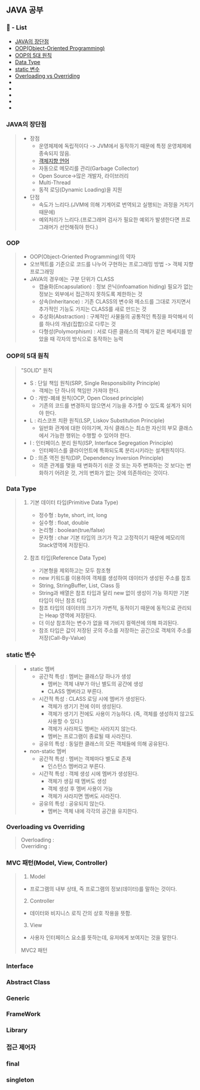## JAVA 공부

### :book: - List

* [JAVA의 장단점](#JAVA의-장단점)
* [OOP(Object-Oriented Programming)](#OOP)
* [OOP의 5대 원칙](#OOP의-5대-원칙)
* [Data Type](#Data-Type)
* [static 변수](#static-변수)
* [Overloading vs Overriding](#Overloading-vs-Overriding)
*
*
*
*
*










### JAVA의 장단점
>* 장점
>   - 운영체제에 독립적이다 -> JVM에서 동작하기 때문에 특정 운영체제에 종속되지 않음.
>   - [객체지향 언어](#)
>   - 자동으로 메모리를 관리(Garbage Collector)
>   - Open Source->많은 개발자, 라이브러리
>   - Multi-Thread
>   - 동적 로딩(Dynamic Loading)을 지원
>* 단점
>   - 속도가 느리다.(JVM에 의해 기계어로 번역되고 실행되는 과정을 거치기 때문에)
>   - 예외처리가 느리다.(프로그래머 검사가 필요한 예외가 발생한다면 프로그래머가 선언해줘야 한다.)

### OOP
>* OOP(Object-Oriented Programming)의 약자
>* 오브젝트를 기준으로 코드를 나누어 구현하는 프로그래밍 방법 -> 객체 지향 프로그래밍  
>* JAVA의 경우에는 구분 단위가 CLASS  
>   - 캡슐화(Encapsulation) : 정보 은닉(infoamation hiding) 필요가 없는 정보는 외부에서 접근하지 못하도록 제한하는 것
>   - 상속(Inheritance) : 기존 CLASS의 변수와 메소드를 그대로 가지면서 추가적인 기능도 가지는 CLASS를 새로 만드는 것
>   - 추상화(Abstraction) : 구체적인 사물들의 공통적인 특징을 파악해서 이를 하나의 개념(집합)으로 다루는 것
>   - 다형성(Polymorphism) : 서로 다른 클래스의 객체가 같은 메세지를 받았을 때 각자의 방식으로 동작하는 능력

### OOP의 5대 원칙
> "SOLID" 원칙
>
>   * S : 단일 책임 원칙(SRP, Single Responsibility Principle)
>       * 객체는 단 하나의 책임만 가져야 한다.
>   * O : 개방-폐쇄 원칙(OCP, Open Closed principle)
>       * 기존의 코드를 변경하지 않으면서 기능을 추가할 수 있도록 설계가 되어야 한다.
>   * L : 리스코프 치환 원칙(LSP, Liskov Substitution Principle)
>       * 일반화 관계에 대한 이야기며, 자식 클래스는 최소한 자신의 부모 클래스에서 가능한 행위는 수행할 수 있어야 한다.
>   * I : 인터페이스 분리 원칙(ISP, Interface Segregation Principle)
>       * 인터페이스를 클라이언트에 특화되도록 분리시키라는 설계원칙이다.
>   * D : 의존 역전 원칙(DIP, Dependency Inversion Principle)
>       * 의존 관계를 맺을 때 변화하기 쉬운 것 또는 자주 변화하는 것 보다는 변화하기 어려운 것, 거의 변화가 없는 것에 의존하라는 것이다.

### Data Type
> 1. 기본 데이터 타입(Primitive Data Type)
>       * 정수형 : byte, short, int, long
>       * 실수형 : float, double
>       * 논리형 : boolean(true/false)
>       * 문자형 : char
>       기본 타입의 크기가 작고 고정적이기 때문에 메모리의 Stack영역에 저장된다.
>
> 2. 참조 타입(Reference Data Type)
>       * 기본형을 제외하고는 모두 참조형
>       * new 키워드를 이용하여 객체를 생성하여 데이터가 생성된 주소를 참조
>       * String, StringBuffer, List, Class 등
>       * String과 배열은 참조 타입과 달리 new 없이 생성이 가능 하지만 기본 타입이 아닌 참조 타입
>       * 참조 타입의 데이터의 크기가 가변적, 동적이기 때문에 동적으로 관리되는 Heap 영역에 저장된다.
>       * 더 이상 참조하는 변수가 없을 때 가비지 컬렉션에 의해 파괴된다.
>       * 참조 타입은 값이 저장된 곳의 주소를 저장하는 공간으로 객체의 주소를 저장(Call-By-Value)

### static 변수
>   * static 멤버
>       * 공간적 특성 : 멤버는 클래스당 하나가 생성
>           * 멤버는 객체 내부가 아닌 별도의 공간에 생성
>           * CLASS 멤버라고 부른다.
>       * 시간적 특성 : CLASS 로딩 시에 멤버가 생성된다.
>           * 객체가 생기기 전에 이미 생성된다.
>           * 객체가 생기기 전에도 사용이 가능하다. (즉, 객체를 생성하지 않고도 사용할 수 있다.)
>           * 객체가 사라져도 멤버는 사라지지 않는다.
>           * 멤버는 프로그램이 종료될 때 사라진다.
>       * 공유의 특성 : 동일한 클래스의 모든 객체들에 의해 공유된다.
>   * non-static 멤버
>       * 공간적 특성 : 멤버는 객체마다 별도로 존재
>           * 인스턴스 멤버라고 부른다.
>       * 시간적 특성 : 객체 생성 시에 멤버가 생성된다.
>           * 객체가 생길 때 멤버도 생성
>           * 객체 생성 후 멤버 사용이 가능
>           * 객체가 사라지면 멤버도 사라진다.
>       * 공유의 특성 : 공유되지 않는다.
>           * 멤버는 객체 내에 각각의 공간을 유지한다.

### Overloading vs Overriding
> Overloading :  
> Overriding :  

### MVC 패턴(Model, View, Controller)
>   1. Model  
>*   프로그램의 내부 상태, 즉 프로그램의 정보(데이터)를 말하는 것이다.
>   2. Controller  
>*  데이터와 비지니스 로직 간의 상호 작용을 뜻함.
>   3. View
>*  사용자 인터페이스 요소를 뜻하는데, 유저에게 보여지는 것을 말한다.
>
> MVC2 패턴


### Interface
### Abstract Class
### Generic
### FrameWork
### Library
### 접근 제어자

### final
### singleton
